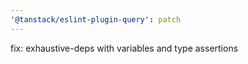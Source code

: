 ```yaml
---
'@tanstack/eslint-plugin-query': patch
---
```


fix: exhaustive-deps with variables and type assertions
